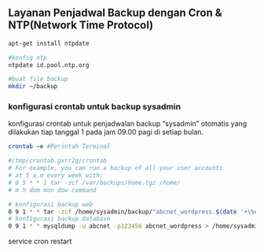## Layanan Penjadwal Backup dengan Cron & NTP(Network Time Protocol)
```sh
apt-get install ntpdate

#konfig ntp
ntpdate id.pool.ntp.org

#buat file backup
mkdir ~/backup
```
### konfigurasi crontab untuk backup sysadmin
konfigurasi crontab untuk penjadwalan backup “sysadmin” otomatis yang dilakukan tiap tanggal 1 pada jam 09.00 pagi di setiap bulan.
```sh file
crontab –e #Perintah Terminal

#/tmp/crontab.gxrr2q/crontab
# For example, you can run a backup of all your user accounts
# at 5 a.m every week with:
# 0 5 * * 1 tar -zcf /var/backups/home.tgz /home/
# m h dom mon dow command

# konfigurasi backup web
0 9 1 * * tar -zcf /home/sysadmin/backup/"abcnet_wordpress.$(date '+\%d-\%m-\%Y-\%H.\%M.\%S').tar.gz" /home/sysadmin/web
# konfigurasi backup database
0 9 1 * * mysqldump -u abcnet -p123456 abcnet_wordpress > /home/sysadmin/backup/"abcnet_wordpress.$(date '+\%d-\%m-\%Y-\%H.\%M.\%S').sql"
```

service cron restart
